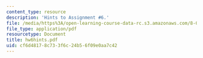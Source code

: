 ```yaml
---
content_type: resource
description: 'Hints to Assignment #6.'
file: /media/https%3A/open-learning-course-data-rc.s3.amazonaws.com/8-022-physics-ii-electricity-and-magnetism-fall-2002/cf6d48178c733f6c24b56f09e0aa7c42_hw6hints.pdf
file_type: application/pdf
resourcetype: Document
title: hw6hints.pdf
uid: cf6d4817-8c73-3f6c-24b5-6f09e0aa7c42
---
```

